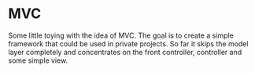 MVC
===

Some little toying with the idea of MVC. The goal is to create a simple framework that could be used in private projects. So far it skips the model layer completely and concentrates on the front controller, controller and some simple view.
